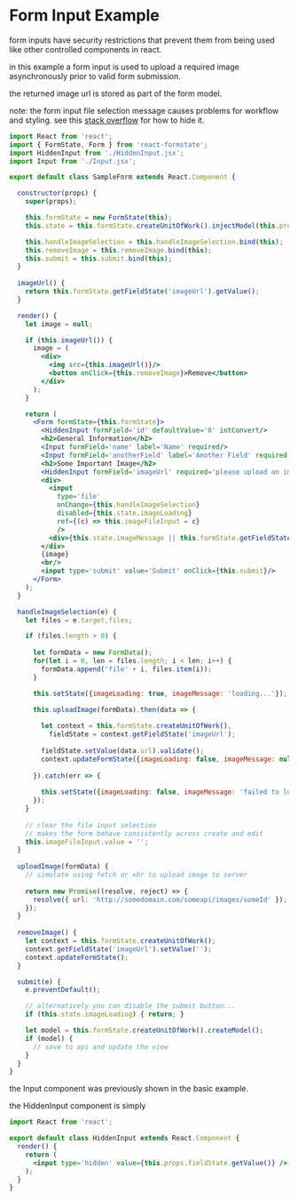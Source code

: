 # Form Input Example

form inputs have security restrictions that prevent them from being used like other controlled components in react.

in this example a form input is used to upload a required image asynchronously prior to valid form submission.

the returned image url is stored as part of the form model.

note: the form input file selection message causes problems for workflow and styling. see this [stack overflow](http://stackoverflow.com/questions/210643/in-javascript-can-i-make-a-click-event-fire-programmatically-for-a-file-input?answertab=votes#tab-top) for how to hide it.

```jsx
import React from 'react';
import { FormState, Form } from 'react-formstate';
import HiddenInput from './HiddenInput.jsx';
import Input from './Input.jsx';

export default class SampleForm extends React.Component {

  constructor(props) {
    super(props);

    this.formState = new FormState(this);
    this.state = this.formState.createUnitOfWork().injectModel(this.props.model);

    this.handleImageSelection = this.handleImageSelection.bind(this);
    this.removeImage = this.removeImage.bind(this);
    this.submit = this.submit.bind(this);
  }
  
  imageUrl() {
    return this.formState.getFieldState('imageUrl').getValue();
  }

  render() {
    let image = null;

    if (this.imageUrl()) {
      image = (
        <div>
          <img src={this.imageUrl()}/>
          <button onClick={this.removeImage}>Remove</button>
        </div>
      );
    }

    return (
      <Form formState={this.formState}>
        <HiddenInput formField='id' defaultValue='0' intConvert/>
        <h2>General Information</h2>
        <Input formField='name' label='Name' required/>
        <Input formField='anotherField' label='Another Field' required fsv={v=>v.numeric().length(9)}/>
        <h2>Some Important Image</h2>
        <HiddenInput formField='imageUrl' required='please upload an image'/>
        <div>
          <input
            type='file'
            onChange={this.handleImageSelection}
            disabled={this.state.imageLoading}
            ref={(c) => this.imageFileInput = c}
            />
          <div>{this.state.imageMessage || this.formState.getFieldState('imageUrl').getMessage()}</div>
        </div>
        {image}
        <br/>
        <input type='submit' value='Submit' onClick={this.submit}/>
      </Form>
    );
  }

  handleImageSelection(e) {
    let files = e.target.files;

    if (files.length > 0) {
      
      let formData = new FormData();
      for(let i = 0, len = files.length; i < len; i++) {
        formData.append('file' + i, files.item(i));
      }

      this.setState({imageLoading: true, imageMessage: 'loading...'});

      this.uploadImage(formData).then(data => {
        
        let context = this.formState.createUnitOfWork(),
          fieldState = context.getFieldState('imageUrl');
        
        fieldState.setValue(data.url).validate();
        context.updateFormState({imageLoading: false, imageMessage: null});
      
      }).catch(err => {
        
        this.setState({imageLoading: false, imageMessage: 'failed to load.'});
      });
    }
    
    // clear the file input selection
    // makes the form behave consistently across create and edit
    this.imageFileInput.value = '';
  }
  
  uploadImage(formData) {
    // simulate using fetch or xhr to upload image to server
    
    return new Promise((resolve, reject) => {
      resolve({ url: 'http://somedomain.com/someapi/images/someId' });
    });
  }
  
  removeImage() {
    let context = this.formState.createUnitOfWork();
    context.getFieldState('imageUrl').setValue('');
    context.updateFormState();
  }

  submit(e) {
    e.preventDefault();

    // alternatively you can disable the submit button...
    if (this.state.imageLoading) { return; }

    let model = this.formState.createUnitOfWork().createModel();
    if (model) {
      // save to api and update the view
    }
  }
}
```

the Input component was previously shown in the basic example.

the HiddenInput component is simply

```jsx
import React from 'react';

export default class HiddenInput extends React.Component {
  render() {
    return (
      <input type='hidden' value={this.props.fieldState.getValue()} />
    );
  }
}
```
